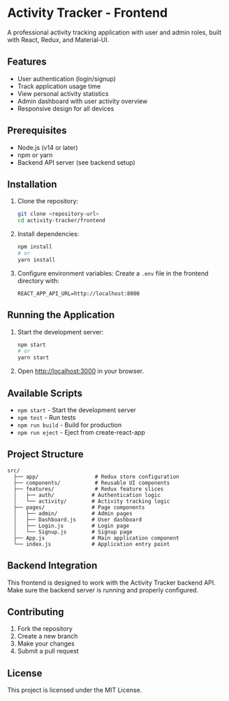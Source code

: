 # Activity Tracker - Frontend

A professional activity tracking application with user and admin roles, built with React, Redux, and Material-UI.

## Features

- User authentication (login/signup)
- Track application usage time
- View personal activity statistics
- Admin dashboard with user activity overview
- Responsive design for all devices

## Prerequisites

- Node.js (v14 or later)
- npm or yarn
- Backend API server (see backend setup)

## Installation

1. Clone the repository:
   ```bash
   git clone <repository-url>
   cd activity-tracker/frontend
   ```

2. Install dependencies:
   ```bash
   npm install
   # or
   yarn install
   ```

3. Configure environment variables:
   Create a `.env` file in the frontend directory with:
   ```
   REACT_APP_API_URL=http://localhost:8000
   ```

## Running the Application

1. Start the development server:
   ```bash
   npm start
   # or
   yarn start
   ```

2. Open [http://localhost:3000](http://localhost:3000) in your browser.

## Available Scripts

- `npm start` - Start the development server
- `npm test` - Run tests
- `npm run build` - Build for production
- `npm run eject` - Eject from create-react-app

## Project Structure

```
src/
  ├── app/                  # Redux store configuration
  ├── components/           # Reusable UI components
  ├── features/             # Redux feature slices
  │   ├── auth/            # Authentication logic
  │   └── activity/        # Activity tracking logic
  ├── pages/               # Page components
  │   ├── admin/           # Admin pages
  │   ├── Dashboard.js     # User dashboard
  │   ├── Login.js         # Login page
  │   └── Signup.js        # Signup page
  ├── App.js               # Main application component
  └── index.js             # Application entry point
```

## Backend Integration

This frontend is designed to work with the Activity Tracker backend API. Make sure the backend server is running and properly configured.

## Contributing

1. Fork the repository
2. Create a new branch
3. Make your changes
4. Submit a pull request

## License

This project is licensed under the MIT License.
